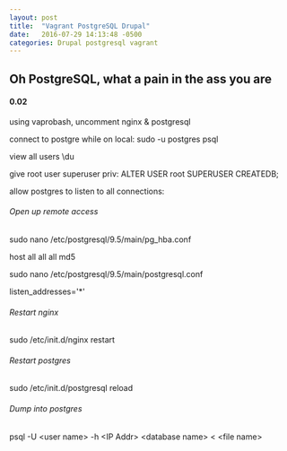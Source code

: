 ```yaml
---
layout: post
title:  "Vagrant PostgreSQL Drupal"
date:   2016-07-29 14:13:48 -0500
categories: Drupal postgresql vagrant
---
```

## Oh PostgreSQL, what a pain in the ass you are
#### 0.02

using vaprobash, uncomment nginx & postgresql

connect to postgre while on local: sudo -u postgres psql

view all users \du

give root user superuser priv: ALTER USER root SUPERUSER CREATEDB;

allow postgres to listen to all connections: 

###### Open up remote access

sudo nano /etc/postgresql/9.5/main/pg_hba.conf

  host    all             all             all                     md5

sudo nano /etc/postgresql/9.5/main/postgresql.conf

  listen_addresses='*'

###### Restart nginx

sudo /etc/init.d/nginx restart

###### Restart postgres

sudo /etc/init.d/postgresql reload

###### Dump into postgres

psql -U \<user name\> -h \<IP Addr\> \<database name\> < \<file name\>
